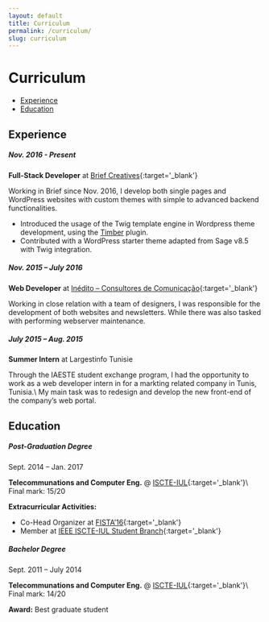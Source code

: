 ```yaml
---
layout: default
title: Curriculum
permalink: /curriculum/
slug: curriculum
---
```


# Curriculum

* [Experience](#experience)
* [Education](#education)

## Experience

##### Nov. 2016 - Present

**Full-Stack Developer** at [Brief Creatives](https://brief.pt){:target='_blank'}

Working in Brief since Nov. 2016, I develop both single pages and WordPress websites with custom themes with simple to advanced backend functionalities.

* Introduced the usage of the Twig template engine in Wordpress theme development, using the [Timber](https://timber.github.io/docs/) plugin.
* Contributed with a WordPress starter theme adapted from Sage v8.5 with Twig integration.

##### Nov. 2015 – July 2016

**Web Developer** at [Inédito – Consultores de Comunicação](http://inedito.com.pt){:target='_blank'}

Working in close relation with a team of designers, I was responsible for the development of both websites and newsletters. While there was also tasked with performing webserver maintenance.

##### July 2015 – Aug. 2015

**Summer Intern** at Largestinfo Tunisie

Through the IAESTE student exchange program, I had the opportunity to work as a web developer intern in for a markting related company in Tunis, Tunisia.\\
My main task was to redesign and develop the new front-end of the company’s web portal.

## Education

##### Post-Graduation Degree

Sept. 2014 – Jan. 2017

**Telecommunations and Computer Eng.** @ [ISCTE-IUL](https://www.iscte-iul.pt/){:target='_blank'}\\
Final mark: 15/20

**Extracurricular Activities:**

* Co-Head Organizer at [FISTA’16](https://fista.iscte-iul.pt/2016/){:target='_blank'}
* Member at [IEEE ISCTE-IUL Student Branch](http://ieee.iscte-iul.pt/){:target='_blank'}

##### Bachelor Degree

Sept. 2011 – July 2014

**Telecommunations and Computer Eng.** @ [ISCTE-IUL](https://www.iscte-iul.pt/){:target='_blank'}\\
Final mark: 14/20

**Award:** Best graduate student
